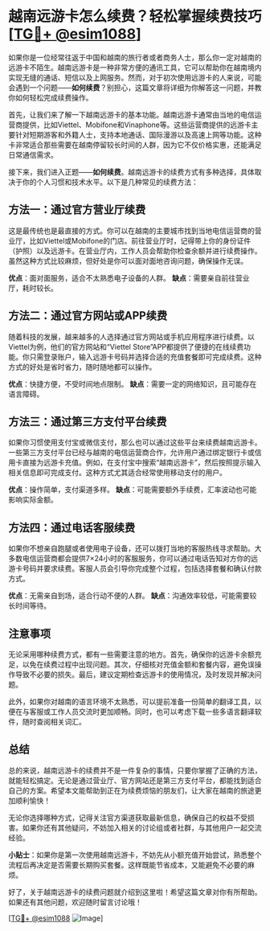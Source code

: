 # 越南远游卡怎么续费？轻松掌握续费技巧[[TG💪+ @esim1088](https://t.me/s/esim1088)]

如果你是一位经常往返于中国和越南的旅行者或者商务人士，那么你一定对越南的远游卡不陌生。越南远游卡是一种非常方便的通讯工具，它可以帮助你在越南境内实现无缝的通话、短信以及上网服务。然而，对于初次使用远游卡的人来说，可能会遇到一个问题——**如何续费**？别担心，这篇文章将详细为你解答这一问题，并教你如何轻松完成续费操作。

首先，让我们来了解一下越南远游卡的基本功能。越南远游卡通常由当地的电信运营商提供，比如Viettel、Mobifone和Vinaphone等。这些运营商提供的远游卡主要针对短期游客和外籍人士，支持本地通话、国际漫游以及高速上网等功能。这种卡非常适合那些需要在越南停留较长时间的人群，因为它不仅价格实惠，还能满足日常通信需求。

接下来，我们进入正题——**如何续费**。越南远游卡的续费方式有多种选择，具体取决于你的个人习惯和技术水平。以下是几种常见的续费方法：

## 方法一：通过官方营业厅续费

这是最传统也是最直接的方式。你可以在越南的主要城市找到当地电信运营商的营业厅，比如Viettel或Mobifone的门店。前往营业厅时，记得带上你的身份证件（护照）以及远游卡。在营业厅内，工作人员会帮助你检查余额并进行续费操作。虽然这种方式比较麻烦，但好处是你可以面对面地咨询问题，确保操作无误。

**优点**：面对面服务，适合不太熟悉电子设备的人群。
**缺点**：需要亲自前往营业厅，耗时较长。

## 方法二：通过官方网站或APP续费

随着科技的发展，越来越多的人选择通过官方网站或手机应用程序进行续费。以Viettel为例，他们的官方网站和“Viettel Store”APP都提供了便捷的在线续费功能。你只需登录账户，输入远游卡号码并选择合适的充值套餐即可完成续费。这种方式的好处是省时省力，随时随地都可以操作。

**优点**：快捷方便，不受时间地点限制。
**缺点**：需要一定的网络知识，且可能存在语言障碍。

## 方法三：通过第三方支付平台续费

如果你习惯使用支付宝或微信支付，那么也可以通过这些平台来续费越南远游卡。一些第三方支付平台已经与越南的电信运营商合作，允许用户通过绑定银行卡或信用卡直接为远游卡充值。例如，在支付宝中搜索“越南远游卡”，然后按照提示输入相关信息即可完成支付。这种方式尤其适合经常使用移动支付的用户。

**优点**：操作简单，支付渠道多样。
**缺点**：可能需要额外手续费，汇率波动也可能影响实际金额。

## 方法四：通过电话客服续费

如果你不想亲自跑腿或者使用电子设备，还可以拨打当地的客服热线寻求帮助。大多数电信运营商都会提供7×24小时的客服服务，你可以通过电话告知对方你的远游卡号码并要求续费。客服人员会引导你完成整个过程，包括选择套餐和确认付款方式。

**优点**：无需亲自到场，适合行动不便的人群。
**缺点**：沟通效率较低，可能需要较长时间等待。

## 注意事项

无论采用哪种续费方式，都有一些需要注意的地方。首先，确保你的远游卡余额充足，以免在续费过程中出现问题。其次，仔细核对充值金额和套餐内容，避免误操作导致不必要的损失。最后，建议定期检查远游卡的使用情况，及时发现并解决问题。

此外，如果你对越南的语言环境不太熟悉，可以提前准备一份简单的翻译工具，以便在与客服或工作人员交流时更加顺畅。同时，也可以考虑下载一些多语言翻译软件，随时查阅相关词汇。

## 总结

总的来说，越南远游卡的续费并不是一件复杂的事情，只要你掌握了正确的方法，就能轻松搞定。无论是通过营业厅、官方网站还是第三方支付平台，都能找到适合自己的方案。希望本文能帮助到正在为续费烦恼的朋友们，让大家在越南的旅途更加顺利愉快！

无论你选择哪种方式，记得关注官方渠道获取最新信息，确保自己的权益不受损害。如果你还有其他疑问，不妨加入相关的讨论组或者社群，与其他用户一起交流经验。

**小贴士**：如果你是第一次使用越南远游卡，不妨先从小额充值开始尝试，熟悉整个流程后再决定是否需要长期购买套餐。这样既能节省成本，又能避免不必要的麻烦。

好了，关于越南远游卡的续费问题就介绍到这里啦！希望这篇文章对你有所帮助。如果还有其他问题，欢迎随时留言讨论哦！

[[TG💪+ @esim1088](https://t.me/s/esim1088) ![Image](https://i.postimg.cc/4NQfJmqS/Snipaste-2025-05-13-00-14-12.png)]